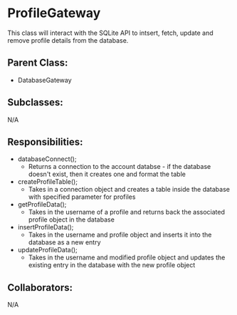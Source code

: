 # ProfileGateway
This class will interact with the SQLite API to intsert, fetch, update and remove profile details from the database.

## Parent Class:
- DatabaseGateway

## Subclasses:
N/A

## Responsibilities:
- databaseConnect();
	- Returns a connection to the account databse - if the database doesn't exist, then it creates one and format the table
- createProfileTable();
	- Takes in a connection object and creates a table inside the database with specified parameter for profiles
- getProfileData();
	- Takes in the username of a profile and returns back the associated profile object in the database
- insertProfileData();
	- Takes in the username and profile object and inserts it into the database as a new entry
 - updateProfileData();
	 - Takes in the username and modified profile object and updates the existing entry in the database with the new profile object
	 
## Collaborators:
N/A